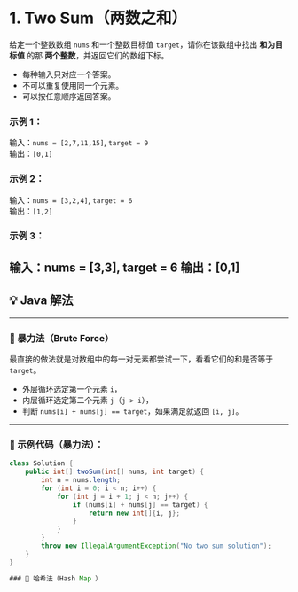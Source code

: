 # 1. Two Sum（两数之和）
给定一个整数数组 `nums` 和一个整数目标值 `target`，请你在该数组中找出 **和为目标值** 的那 **两个整数**，并返回它们的数组下标。

- 每种输入只对应一个答案。
- 不可以重复使用同一个元素。
- 可以按任意顺序返回答案。

### 示例 1：
输入：`nums = [2,7,11,15]`, `target = 9`  
输出：`[0,1]`  

### 示例 2：
输入：`nums = [3,2,4]`, `target = 6`  
输出：`[1,2]`  

### 示例 3：
输入：nums = [3,3], target = 6
输出：[0,1]
---

## 💡 Java 解法
---

### 🚩 暴力法（Brute Force）

最直接的做法就是对数组中的每一对元素都尝试一下，看看它们的和是否等于 `target`。

- 外层循环选定第一个元素 `i`，  
- 内层循环选定第二个元素 `j`（`j > i`），  
- 判断 `nums[i] + nums[j] == target`，如果满足就返回 `[i, j]`。

---

### 🔢 示例代码（暴力法）：

```java
class Solution {
    public int[] twoSum(int[] nums, int target) {
        int n = nums.length;
        for (int i = 0; i < n; i++) {
            for (int j = i + 1; j < n; j++) {
                if (nums[i] + nums[j] == target) {
                    return new int[]{i, j};
                }
            }
        }
        throw new IllegalArgumentException("No two sum solution");
    }
}

### 🚩 哈希法（Hash Map ）
